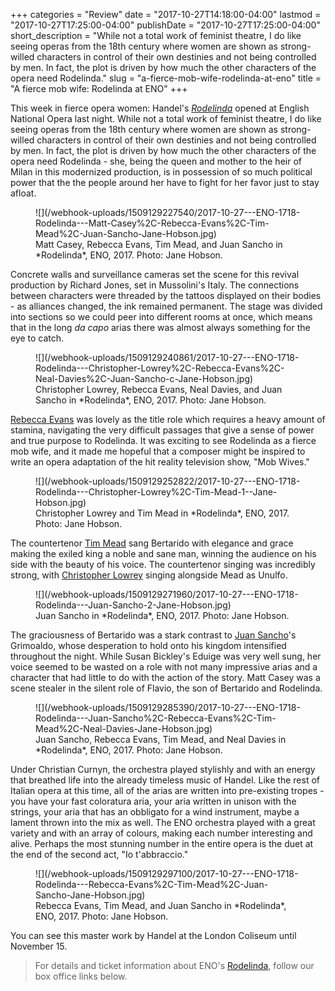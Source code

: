 +++
categories = "Review"
date = "2017-10-27T14:18:00-04:00"
lastmod = "2017-10-27T17:25:00-04:00"
publishDate = "2017-10-27T17:25:00-04:00"
short_description = "While not a total work of feminist theatre, I do like seeing operas from the 18th century where women are shown as strong-willed characters in control of their own destinies and not being controlled by men. In fact, the plot is driven by how much the other characters of the opera need Rodelinda."
slug = "a-fierce-mob-wife-rodelinda-at-eno"
title = "A fierce mob wife: Rodelinda at ENO"
+++

This week in fierce opera women: Handel's [*Rodelinda*](https://www.eno.org/whats-on/rodelinda/) opened at English National Opera last night. While not a total work of feminist theatre, I do like seeing operas from the 18th century where women are shown as strong-willed characters in control of their own destinies and not being controlled by men. In fact, the plot is driven by how much the other characters of the opera need Rodelinda - she, being the queen and mother to the heir of Milan in this modernized production, is in possession of so much political power that the the people around her have to fight for her favor just to stay afloat.

<figure data-type="image">
![](/webhook-uploads/1509129227540/2017-10-27---ENO-1718-Rodelinda---Matt-Casey%2C-Rebecca-Evans%2C-Tim-Mead%2C-Juan-Sancho-Jane-Hobson.jpg)
<figcaption>Matt Casey, Rebecca Evans, Tim Mead, and Juan Sancho in *Rodelinda*, ENO, 2017. Photo: Jane Hobson.</figcaption>
</figure>

Concrete walls and surveillance cameras set the scene for this revival production by Richard Jones, set in Mussolini's Italy. The connections between characters were threaded by the tattoos displayed on their bodies - as alliances changed, the ink remained permanent. The stage was divided into sections so we could peer into different rooms at once, which means that in the long *da capo* arias there was almost always something for the eye to catch.

<figure data-type="image">
![](/webhook-uploads/1509129240861/2017-10-27---ENO-1718-Rodelinda---Christopher-Lowrey%2C-Rebecca-Evans%2C-Neal-Davies%2C-Juan-Sancho-c-Jane-Hobson.jpg)
<figcaption>Christopher Lowrey, Rebecca Evans, Neal Davies, and Juan Sancho in *Rodelinda*, ENO, 2017. Photo: Jane Hobson.</figcaption>
</figure>

[Rebecca Evans](/scene/people/rebecca-evans/) was lovely as the title role which requires a heavy amount of stamina, navigating the very difficult passages that give a sense of power and true purpose to Rodelinda. It was exciting to see Rodelinda as a fierce mob wife, and it made me hopeful that a composer might be inspired to write an opera adaptation of the hit reality television show, "Mob Wives."

<figure data-type="image">
![](/webhook-uploads/1509129252822/2017-10-27---ENO-1718-Rodelinda---Christopher-Lowrey%2C-Tim-Mead-1--Jane-Hobson.jpg)
<figcaption>Christopher Lowrey and Tim Mead in *Rodelinda*, ENO, 2017. Photo: Jane Hobson.</figcaption>
</figure>

The countertenor [Tim Mead](/scene/people/tim-mead/) sang Bertarido with elegance and grace making the exiled king a noble and sane man, winning the audience on his side with the beauty of his voice. The countertenor singing was incredibly strong, with [Christopher Lowrey](/scene/people/christopher-lowrey/) singing alongside Mead as Unulfo. 

<figure data-type="image">
![](/webhook-uploads/1509129271960/2017-10-27---ENO-1718-Rodelinda---Juan-Sancho-2-Jane-Hobson.jpg)
<figcaption>Juan Sancho in *Rodelinda*, ENO, 2017. Photo: Jane Hobson.</figcaption>
</figure>

The graciousness of Bertarido was a stark contrast to [Juan Sancho](/scene/people/juan-sancho/)'s Grimoaldo, whose desperation to hold onto his kingdom intensified throughout the night. While Susan Bickley's Eduige was very well sung, her voice seemed to be wasted on a role with not many impressive arias and a character that had little to do with the action of the story. Matt Casey was a scene stealer in the silent role of Flavio, the son of Bertarido and Rodelinda. 

<figure data-type="image">
![](/webhook-uploads/1509129285390/2017-10-27---ENO-1718-Rodelinda---Juan-Sancho%2C-Rebecca-Evans%2C-Tim-Mead%2C-Neal-Davies-Jane-Hobson.jpg)
<figcaption>Juan Sancho, Rebecca Evans, Tim Mead, and Neal Davies in *Rodelinda*, ENO, 2017. Photo: Jane Hobson.</figcaption>
</figure>

Under Christian Curnyn, the orchestra played stylishly and with an energy that breathed life into the already timeless music of Handel. Like the rest of Italian opera at this time, all of the arias are written into pre-existing tropes - you have your fast coloratura aria, your aria written in unison with the strings, your aria that has an obbligato for a wind instrument, maybe a lament thrown into the mix as well. The ENO orchestra played with a great variety and with an array of colours, making each number interesting and alive. Perhaps the most stunning number in the entire opera is the duet at the end of the second act, "Io t'abbraccio."

<figure data-type="image">
![](/webhook-uploads/1509129297100/2017-10-27---ENO-1718-Rodelinda---Rebecca-Evans%2C-Tim-Mead%2C-Juan-Sancho-Jane-Hobson.jpg)
<figcaption>Rebecca Evans, Tim Mead, and Juan Sancho in *Rodelinda*, ENO, 2017. Photo: Jane Hobson.</figcaption>
</figure>

You can see this master work by Handel at the London Coliseum until November 15.

>For details and ticket information about ENO's [Rodelinda](https://www.eno.org/whats-on/rodelinda/), follow our box office links below.
